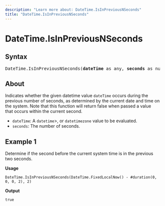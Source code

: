 ```yaml
---
description: "Learn more about: DateTime.IsInPreviousNSeconds"
title: "DateTime.IsInPreviousNSeconds"
---
```

# DateTime.IsInPreviousNSeconds

## Syntax

<pre>
DateTime.IsInPreviousNSeconds(<b>dateTime</b> as any, <b>seconds</b> as number) as nullable logical
</pre>
  
## About

Indicates whether the given datetime value `dateTime` occurs during the previous number of seconds, as determined by the current date and time on the system. Note that this function will return false when passed a value that occurs within the current second.

* `dateTime`: A `datetime`>, or `datetimezone` value to be evaluated.
* `seconds`: The number of seconds.

## Example 1

Determine if the second before the current system time is in the previous two seconds.

**Usage**

```powerquery-m
DateTime.IsInPreviousNSeconds(DateTime.FixedLocalNow() - #duration(0, 0, 0, 2), 2)
```

**Output**

`true`
